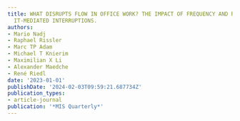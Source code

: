 ```yaml
---
title: WHAT DISRUPTS FLOW IN OFFICE WORK? THE IMPACT OF FREQUENCY AND RELEVANCE OF
  IT-MEDIATED INTERRUPTIONS.
authors:
- Mario Nadj
- Raphael Rissler
- Marc TP Adam
- Michael T Knierim
- Maximilian X Li
- Alexander Maedche
- René Riedl
date: '2023-01-01'
publishDate: '2024-02-03T09:59:21.687734Z'
publication_types:
- article-journal
publication: '*MIS Quarterly*'
---
```


